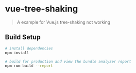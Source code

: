 # vue-tree-shaking

> A example for Vue.js tree-shaking not working

## Build Setup

``` bash
# install dependencies
npm install

# build for production and view the bundle analyzer report
npm run build --report
